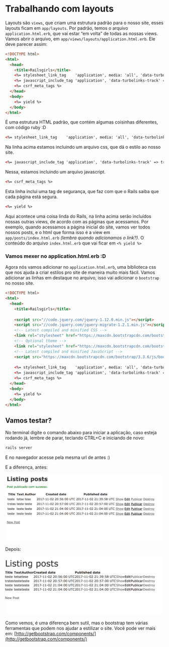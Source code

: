 # Trabalhando com layouts

Layouts são `views`, que criam uma estrutura padrão para o nosso site, esses layouts ficam em `app/layouts`. Por padrão, temos o arquivo `application.html.erb`, que vai estar “em volta” de todas as nossas views.
Vamos abrir o arquivo, em `app/views/layouts/application.html.erb`. Ele deve parecer assim:

```html
<!DOCTYPE html>
<html>
  <head>
    <title>Railsgirls</title>
    <%= stylesheet_link_tag    'application', media: 'all', 'data-turbolinks-track' => true %>
    <%= javascript_include_tag 'application', 'data-turbolinks-track' => true %>
    <%= csrf_meta_tags %>
  </head>
  <body>
    <%= yield %>
  </body>
</html>
```

É uma estrutura HTML padrão, que contém algumas coisinhas diferentes, com código ruby :D

```html
<%= stylesheet_link_tag    'application', media: 'all', 'data-turbolinks-track' => true %>
```
Na linha acima estamos incluindo um arquivo css, que dá o estilo ao nosso site.

```html
<%= javascript_include_tag 'application', 'data-turbolinks-track' => true %>
```
Nessa, estamos incluindo um arquivo javascript.

```html
<%= csrf_meta_tags %>
```
Esta linha inclui uma tag de segurança, que faz com que o Rails saiba que cada página está segura.


```html
<%= yield %>
```
Aqui acontece uma coisa linda do Rails, na linha acima serão incluídos nossas outras views, de acordo com as páginas que acessamos. Por exemplo, quando acessamos a página inicial do site, vamos ver todos nossos posts, e o html que forma isso é a view em `app/posts/index.html.erb` _(lembra quando adicionamos o link?)_. O conteúdo do arquivo `index.html.erb` que vai ficar em `<% yield %>`

### Vamos mexer no application.html.erb :D

Agora nós vamos adicionar no `application.html.erb`, uma biblioteca css que nos ajuda a criar estilos pro site de maneira muito mais fácil.
Vamos adicionar as linhas em destaque no arquivo, isso vai adicionar o `bootstrap` no nosso site.

```html
<!DOCTYPE html>
<html>
  <head>
    <title>Railsgirls</title>

    <script src="//code.jquery.com/jquery-1.12.0.min.js"></script>
    <script src="//code.jquery.com/jquery-migrate-1.2.1.min.js"></script>
    <!-- Latest compiled and minified CSS -->
    <link rel="stylesheet" href="https://maxcdn.bootstrapcdn.com/bootstrap/3.3.6/css/bootstrap.min.css"  integrity="sha384-1q8mTJOASx8j1Au+a5WDVnPi2lkFfwwEAa8hDDdjZlpLegxhjVME1fgjWPGmkzs7" crossorigin="anonymous">
    <!-- Optional theme -->
    <link rel="stylesheet" href="https://maxcdn.bootstrapcdn.com/bootstrap/3.3.6/css/bootstrap-theme.min.css"  integrity="sha384-fLW2N01lMqjakBkx3l/M9EahuwpSfeNvV63J5ezn3uZzapT0u7EYsXMjQV+0En5r" crossorigin="anonymous">
    <!-- Latest compiled and minified JavaScript -->
    <script src="https://maxcdn.bootstrapcdn.com/bootstrap/3.3.6/js/bootstrap.min.js" integrity="sha384-0mSbJDEHialfmuBBQP6A4Qrprq5OVfW37PRR3j5ELqxss1yVqOtnepnHVP9aJ7xS" crossorigin="anonymous"></script>

    <%= stylesheet_link_tag    'application', media: 'all', 'data-turbolinks-track' => true %>
    <%= javascript_include_tag 'application', 'data-turbolinks-track' => true %>
    <%= csrf_meta_tags %>
  </head>
  <body>
    <%= yield %>
  </body>
</html>
```

## Vamos testar?

No terminal digite o comando abaixo para iniciar a aplicação, caso esteja rodando já, lembre de parar, teclando CTRL+C e iniciando de novo:

```sh
rails server
```

E no navegador acesse pela mesma url de antes :)

E a diferença, antes:

![Layout antes](../images/rails/layout_antes.png)

Depois:

![Layout depois](../images/rails/layout_depois.png)

Como vemos, é uma diferença bem sutil, mas o bootstrap tem várias ferramentas que podem nos ajudar a estilizar o site. Você pode ver mais em:
[http://getbootstrap.com/components/](http://getbootstrap.com/components/)
